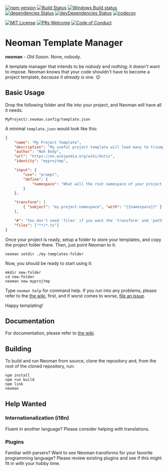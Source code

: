 [![npm version](https://badge.fury.io/js/neoman.svg)](https://badge.fury.io/js/neoman)
[![Build Status](https://travis-ci.org/ossplz/neoman.svg?branch=master)](https://travis-ci.org/ossplz/neoman)
[![Windows Build status](https://ci.appveyor.com/api/projects/status/6ngl64ck83opvekl?svg=true)](https://ci.appveyor.com/project/OSSPlz/neoman)
[![dependencies Status](https://david-dm.org/ossplz/neoman/status.svg)](https://david-dm.org/ossplz/neoman)
[![devDependencies Status](https://david-dm.org/ossplz/neoman/dev-status.svg)](https://david-dm.org/ossplz/neoman?type=dev)
[![codecov](https://codecov.io/gh/ossplz/neoman/branch/master/graph/badge.svg)](https://codecov.io/gh/ossplz/neoman)

[![MIT License][license-badge]][LICENSE]
[![PRs Welcome][prs-badge]][prs]
[![Code of Conduct][coc-badge]][coc]

# Neoman Template Manager

**neoman** - _Old Saxon_. None, nobody.

A template manager that intends to be _nobody_ and _nothing_; it doesn't want to impose. Neoman knows that your code shouldn't have to become a project template, _because it already is one._ :relieved:

## Basic Usage

Drop the following folder and file into your project, and Neoman will have all it needs.

`MyProject/.neoman.config/template.json`

A minimal `template.json` would look like this:

```json
{
    "name": "My Project Template",
    "description": "My useful project template will lead many to triumph.",
    "author": "Noh Body",
    "url": "https://en.wikipedia.org/wiki/Outis",
    "identity": "myprojtmp",

    "input": {
        "use": "prompt",
        "define": {
            "namespace": "What will the root namespace of your project be?"
        }
    },

    "transform": [
        { "subject": "my.project.namespace", "with": "{{namespace}}" }
    ],

    "#": "You don't need 'files' if you want the 'transform' and 'pathTransform' sections to apply to all files",
    "files": ["**/*.ts"]
}
```

Once your project is ready, setup a folder to store your templates, and copy the project folder there. Then, just point Neoman to it:

```
neoman setdir ./my-templates-folder
```

Now, you should be ready to start using it:

```
mkdir new-folder
cd new-folder
neoman new myprojtmp
```

Type `neoman help` for command help. If you run into any problems, please refer to the [the wiki](https://github.com/cdibbs/neoman/wiki), first, and if worst comes to worse, [file an issue](https://github.com/cdibbs/neoman/issues).

Happy templating!

## Documentation

For documentation, please refer to [the wiki](https://github.com/cdibbs/neoman/wiki).

## Building

To build and run Neoman from source, clone the repository and, from the root of the cloned repository, run:

```
npm install
npm run build
npm link
neoman
```

## Help Wanted

### Internationalization (i18n)

Fluent in another language? Please consider helping with translations.

### Plugins

Familiar with parsers? Want to see Neoman transforms for your favorite programming language? Please
review existing plugins and see if this might fit in with your hobby time.

[license-badge]: https://img.shields.io/badge/license-MIT-blue.svg
[LICENSE]: https://github.com/ossplz/neoman/blob/master/LICENSE
[prs-badge]: https://img.shields.io/badge/PRs-welcome-brightgreen.svg?style=flat-square
[prs]: http://makeapullrequest.com
[coc-badge]: https://img.shields.io/badge/code%20of-conduct-ff69b4.svg?style=flat-square
[coc]: https://github.com/ossplz/neoman/blob/master/other/code_of_conduct.md
